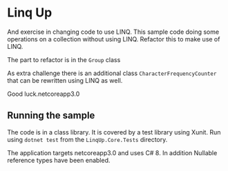 # Linq Up #

And exercise in changing code to use LINQ.
This sample code doing some operations on a collection without using LINQ. Refactor this to make use of LINQ.

The part to refactor is in the `Group` class

As extra challenge there is an additional class `CharacterFrequencyCounter` that can be rewritten using LINQ as well.

Good luck.netcoreapp3.0

## Running the sample ##

The code is in a class library. It is covered by a test library using Xunit. Run using `dotnet test` from the `LinqUp.Core.Tests` directory.

The application targets netcoreapp3.0 and uses C# 8. In addition Nullable reference types have been enabled.